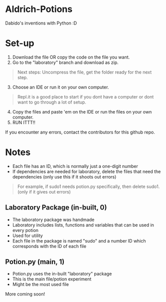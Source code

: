 # Aldrich-Potions
Dabido's inventions with Python :D

# Set-up
1. Download the file OR copy the code on the file you want.
2. Go to the "laboratory" branch and download as zip.
> Next steps: Uncompress the file, get the folder ready for the next step.
3. Choose an IDE or run it on your own computer.
> Repl.it is a good place to start if you dont have a computer or dont want to go through a lot of setup.
4. Copy the files and paste 'em on the IDE or run the files on your own computer.
5. RUN ITTT!!

If you encounter any errors, contact the contributors for this github repo.

# Notes
* Each file has an ID, which is normally just a one-digit number
* If dependencies are needed for laboratory, delete the files that need the dependencies (only use this if it shoots out errors)
> For example, if sudo1 needs potion.py specifically, then delete sudo1. (only if it gives out errors)

## Laboratory Package (in-built, 0)
* The laboratory package was handmade
* Laboratory includes lists, functions and variables that can be used in every potion
* Used for utility
* Each file in the package is named "sudo" and a number ID which corresponds with the ID of each file

## Potion.py (main, 1)
* Potion.py uses the in-built "laboratory" package
* This is the main file/potion experiment
* Might be the most used file

More coming soon!